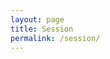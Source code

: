 ```yaml
---
layout: page
title: Session
permalink: /session/
---
```


<script type="text/javascript" src="https://sessionize.com/api/v2/2lwd448s/view/SpeakerWall"></script>